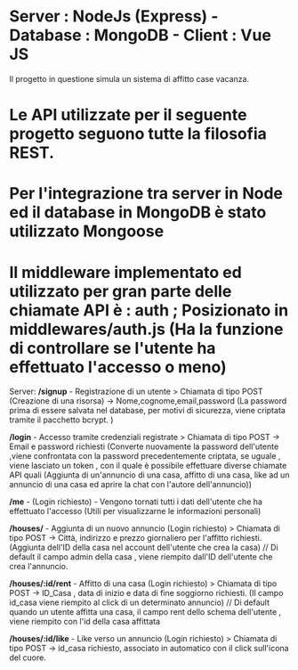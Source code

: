 # Server : NodeJs (Express)    -    Database : MongoDB    -   Client : Vue JS
Il progetto in questione simula un sistema di affitto case vacanza.
# Le API utilizzate per il seguente progetto seguono tutte la filosofia REST.
# Per l'integrazione tra server in Node ed il database in MongoDB è stato utilizzato Mongoose
# Il middleware implementato ed utilizzato per gran parte delle chiamate API è : auth ; Posizionato in middlewares/auth.js  (Ha la funzione di controllare se l'utente ha effettuato l'accesso o meno)
Server:
**/signup** - Registrazione di un utente  > Chiamata di tipo POST (Creazione di una risorsa) ->  Nome,cognome,email,password (La password prima di essere salvata nel database, per motivi di sicurezza, viene criptata tramite il pacchetto bcrypt. )

**/login** - Accesso tramite credenziali registrate > Chiamata di tipo POST   -> Email e password richiesti (Converte nuovamente la password dell'utente ,viene confrontata con la password precedentemente criptata, se uguale , viene lasciato un token , con il quale è possibile effettuare diverse chiamate API quali (Aggiunta di un'annuncio di una casa, affitto di una casa, like ad un annuncio di una casa ed aprire la chat con l'autore dell'annuncio))

**/me** - (Login richiesto) - Vengono tornati tutti i dati dell'utente che ha effettuato l'accesso (Utili per visualizzarne le informazioni personali)

**/houses/** - Aggiunta di un nuovo annuncio (Login richiesto) > Chiamata di tipo POST  -> Città, indirizzo e prezzo giornaliero per l'affitto richiesti. (Aggiunta dell'ID della casa nel account dell'utente che crea la casa) // Di default il campo admin della casa , viene riempito dall'ID dell'utente che crea l'annuncio.

**/houses/:id/rent** - Affitto di una casa (Login richiesto) > Chiamata di tipo POST  -> ID_Casa , data di inizio e data di fine soggiorno richiesti.  (Il campo id_casa viene riempito al click di un determinato annuncio) // Di default quando un utente affitta una casa, il campo rent dello schema dell'utente , viene riempito con l'id della casa affittata

**/houses/:id/like** - Like verso un annuncio (Login richiesto) > Chiamata di tipo POST -> id_casa richiesto, associato in automatico con il click sull'icona del cuore.
